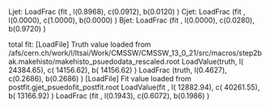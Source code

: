 Ljet: LoadFrac (fit  , l(0.8968),  c(0.0912),  b(0.0120) )
Cjet: LoadFrac (fit  , l(0.0000),  c(1.0000),  b(0.0000) )
Bjet: LoadFrac (fit  , l(0.0000),  c(0.0280),  b(0.9720) )

total fit:
[LoadFile] Truth value loaded from /afs/cern.ch/work/l/ltsai/Work/CMSSW/CMSSW_13_0_21/src/macros/step2bak.makehisto/makehisto_psuedodata_rescaled.root
LoadValue(truth, l(  24384.65),  c(  14156.62),  b(  14156.62) )
LoadFrac (truth, l(0.4627),  c(0.2686),  b(0.2686) )
[LoadFile] Fit value loaded from postfit.gjet_psuedofit_postfit.root
LoadValue(fit  , l(  12882.94),  c(  40261.55),  b(  13166.92) )
LoadFrac (fit  , l(0.1943),  c(0.6072),  b(0.1986) )

